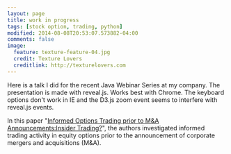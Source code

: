 ```yaml
---
layout: page
title: work in progress
tags: [stock option, trading, python]
modified: 2014-08-08T20:53:07.573882-04:00
comments: false
image:
  feature: texture-feature-04.jpg
  credit: Texture Lovers
  creditlink: http://texturelovers.com
---
```


Here is a talk I did for the recent Java Webinar Series at my company. The presentation is made with reveal.js. Works best with Chrome. The keyboard options don't work in IE and the D3.js zoom event seems to interfere with reveal.js events. 

In this paper "[Informed Options Trading prior to M&A Announcements:Insider Trading?](http://irrcinstitute.org/pdf/Informed-Options-Trading_June-12-2014.pdf)", the authors investigated informed trading activity in equity options prior to the announcement of corporate mergers and acquisitions (M&A).

